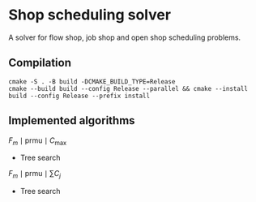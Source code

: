 # Shop scheduling solver

A solver for flow shop, job shop and open shop scheduling problems.

## Compilation

```shell
cmake -S . -B build -DCMAKE_BUILD_TYPE=Release
cmake --build build --config Release --parallel && cmake --install build --config Release --prefix install
```

## Implemented algorithms

$F_m \mid \mathrm{prmu} \mid C_{\max}$
* Tree search

$F_m \mid \mathrm{prmu} \mid \sum C_j$
* Tree search
